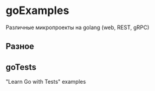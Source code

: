 # goExamples
Различные микропроекты на golang (web, REST, gRPC)

## Разное

## goTests

"Learn Go with Tests" examples
